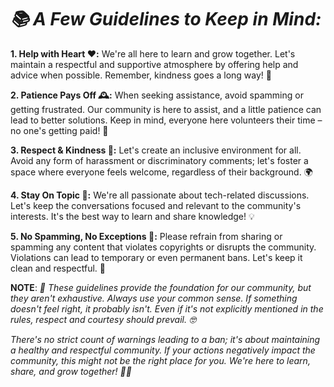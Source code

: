 # _**📚 A Few Guidelines to Keep in Mind:**_

**1. Help with Heart ❤️:** We're all here to learn and grow together. Let's maintain a respectful and supportive atmosphere by offering help and advice when possible. Remember, kindness goes a long way! 🤝

**2. Patience Pays Off 🕰️:** When seeking assistance, avoid spamming or getting frustrated. Our community is here to assist, and a little patience can lead to better solutions. Keep in mind, everyone here volunteers their time – no one's getting paid! 💼

**3. Respect & Kindness 🤗:** Let's create an inclusive environment for all. Avoid any form of harassment or discriminatory comments; let's foster a space where everyone feels welcome, regardless of their background. 🌍

**4. Stay On Topic 🧐:** We're all passionate about tech-related discussions. Let's keep the conversations focused and relevant to the community's interests. It's the best way to learn and share knowledge! 💡

**5. No Spamming, No Exceptions 🚫:** Please refrain from sharing or spamming any content that violates copyrights or disrupts the community. Violations can lead to temporary or even permanent bans. Let's keep it clean and respectful. 🚀

**NOTE**: <i>🚀 These guidelines provide the foundation for our community, but they aren't exhaustive. Always use your common sense. If something doesn't feel right, it probably isn't. Even if it's not explicitly mentioned in the rules, respect and courtesy should prevail. 🤓

There's no strict count of warnings leading to a ban; it's about maintaining a healthy and respectful community. If your actions negatively impact the community, this might not be the right place for you. We're here to learn, share, and grow together! 🌱🚀</i>
